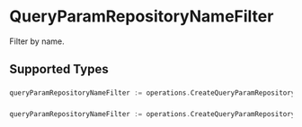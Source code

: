 # QueryParamRepositoryNameFilter

Filter by name.


## Supported Types

### 

```go
queryParamRepositoryNameFilter := operations.CreateQueryParamRepositoryNameFilterStr(string{/* values here */})
```

### 

```go
queryParamRepositoryNameFilter := operations.CreateQueryParamRepositoryNameFilterArrayOfStr([]string{/* values here */})
```

